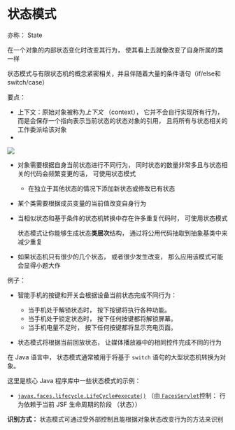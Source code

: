 # 状态模式

亦称： State

在一个对象的内部状态变化时改变其行为， 使其看上去就像改变了自身所属的类一样

状态模式与有限状态机的概念紧密相关，并且伴随着大量的条件语句（if/else和switch/case）







要点：

- 上下文：原始对象被称为*上下文* （context）， 它并不会自行实现所有行为， 而是会保存一个指向表示当前状态的状态对象的引用， 且将所有与状态相关的工作委派给该对象
- 

![](E:\_data\博文临时库\博文中的图片\状态模式.png)







- 对象需要根据自身当前状态进行不同行为， 同时状态的数量非常多且与状态相关的代码会频繁变更的话， 可使用状态模式

  - 在独立于其他状态的情况下添加新状态或修改已有状态

- 某个类需要根据成员变量的当前值改变自身行为

- 当相似状态和基于条件的状态机转换中存在许多重复代码时， 可使用状态模式

  状态模式让你能够生成状态**类层次**结构， 通过将公用代码抽取到抽象基类中来减少重复

- 如果状态机只有很少的几个状态， 或者很少发生改变， 那么应用该模式可能会显得小题大作

例子：

- 智能手机的按键和开关会根据设备当前状态完成不同行为：
  - 当手机处于解锁状态时， 按下按键将执行各种功能。
  - 当手机处于锁定状态时， 按下任何按键都将解锁屏幕。
  - 当手机电量不足时， 按下任何按键都将显示充电页面。

- 状态模式将根据当前回放状态， 让媒体播放器中的相同控件完成不同的行为

在 Java 语言中， 状态模式通常被用于将基于 `switch` 语句的大型状态机转换为对象。

这里是核心 Java 程序库中一些状态模式的示例：

- [`javax.faces.lifecycle.LifeCycle#execute()`](https://docs.oracle.com/javaee/7/api/javax/faces/lifecycle/Lifecycle.html#execute-javax.faces.context.FacesContext-) （由[ `Faces­Servlet`](https://docs.oracle.com/javaee/7/api/javax/faces/webapp/FacesServlet.html)控制： 行为依赖于当前 JSF 生命周期的阶段 （状态））

**识别方式：** 状态模式可通过受外部控制且能根据对象状态改变行为的方法来识别